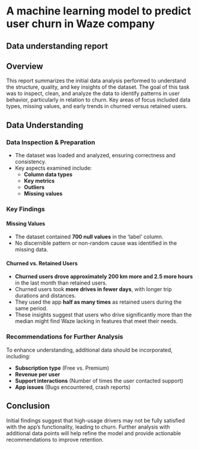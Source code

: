 # A machine learning model to predict user churn in Waze company
## Data understanding report

## Overview
This report summarizes the initial data analysis performed to understand the structure, quality, and key insights of the dataset. The goal of this task was to inspect, clean, and analyze the data to identify patterns in user behavior, particularly in relation to churn. Key areas of focus included data types, missing values, and early trends in churned versus retained users.
## Data Understanding
### Data Inspection & Preparation
- The dataset was loaded and analyzed, ensuring correctness and consistency.
- Key aspects examined include:
  - **Column data types**
  - **Key metrics**
  - **Outliers**
  - **Missing values**

### Key Findings
#### Missing Values
- The dataset contained **700 null values** in the ‘label’ column.
- No discernible pattern or non-random cause was identified in the missing data.

#### Churned vs. Retained Users
- **Churned users drove approximately 200 km more and 2.5 more hours** in the last month than retained users.
- Churned users took **more drives in fewer days**, with longer trip durations and distances.
- They used the app **half as many times** as retained users during the same period.
- These insights suggest that users who drive significantly more than the median might find Waze lacking in features that meet their needs.

### Recommendations for Further Analysis
To enhance understanding, additional data should be incorporated, including:
- **Subscription type** (Free vs. Premium)
- **Revenue per user**
- **Support interactions** (Number of times the user contacted support)
- **App issues** (Bugs encountered, crash reports)

## Conclusion
Initial findings suggest that high-usage drivers may not be fully satisfied with the app’s functionality, leading to churn. Further analysis with additional data points will help refine the model and provide actionable recommendations to improve retention.
